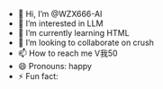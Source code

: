 - 👋 Hi, I’m @WZX666-AI
- 👀 I’m interested in LLM
- 🌱 I’m currently learning HTML
- 💞️ I’m looking to collaborate on crush
- 📫 How to reach me V我50
- 😄 Pronouns: happy
- ⚡ Fun fact: 

<!---
WZX666-AI/WZX666-AI is a ✨ special ✨ repository because its `README.md` (this file) appears on your GitHub profile.
You can click the Preview link to take a look at your changes.
--->
